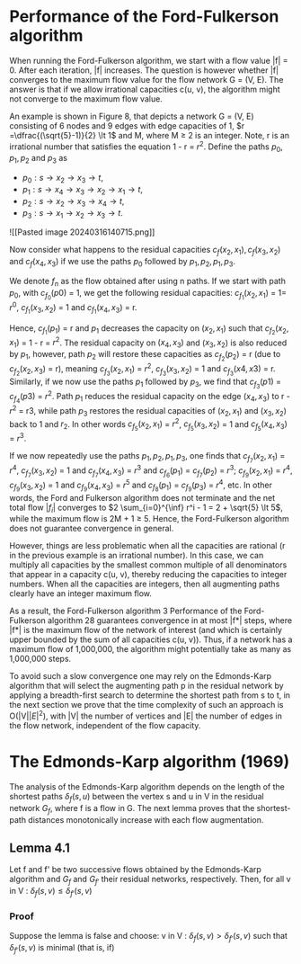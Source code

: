 # Performance of the Ford-Fulkerson algorithm
When running the Ford-Fulkerson algorithm, we start with a flow value |f| = 0. After each iteration, |f| increases. The question is however whether |f| converges to the maximum flow value for the flow network G = (V, E). The answer is that if we allow irrational capacities c(u, v), the algorithm might not converge to the maximum flow value.

An example is shown in Figure 8, that depicts a network G = (V, E) consisting of 6 nodes and 9 edges with edge capacities of 1, $r =\dfrac{(\sqrt{5}-1)}{2} \lt 1$ and M, where M $\ge$ 2 is an integer. Note, r is an irrational number that satisfies the equation 1 - r =  $r^2$. Define the paths $p_0, p_1, p_2$ and $p_3$ as
- $p_0 : s \rightarrow x_2 \rightarrow x_3 \rightarrow t$,
- $p_1 : s \rightarrow x_4 \rightarrow x_3 \rightarrow x_2 \rightarrow x_1 \rightarrow t$,
- $p_2 : s \rightarrow x_2 \rightarrow x_3 \rightarrow x_4 \rightarrow t$,
- $p_3 : s \rightarrow x_1 \rightarrow x_2 \rightarrow x_3 \rightarrow t$.

![[Pasted image 20240316140715.png]]

Now consider what happens to the residual capacities $c_f(x_2, x_1), c_f(x_3, x_2)$ and $c_f(x_4, x_3)$ if we use the paths $p_0$ followed by $p_1, p_2, p_1, p_3$.

We denote $f_n$ as the flow obtained after using n paths. If we start with path $p_0$, with $c_{f_0}(p0)$ = 1, we get the following residual capacities: $c_{f_1}(x_2, x_1)$ = 1= $r^0$, $c_{f_1}(x_3, x_2)$ = 1 and $c_{f_1}(x_4, x_3)$ = r.

Hence, $c_{f_1}(p_1)$ = r and $p_1$ decreases the capacity on $(x_2, x_1)$ such that $c_{f_2}(x_2, x_1)$ = 1 - r = $r^2$. The residual capacity on $(x_4, x_3)$ and ($x_3, x_2$) is also reduced by $p_1$, however, path $p_2$ will restore these capacities as $c_{f_2}(p_2)$ = r (due to $c_{f_2}(x_2, x_3)$ = r), meaning $c_{f_3}(x_2, x_1)$ = $r^2$, $c_{f_3}(x_3, x_2)$ = 1 and $c_{f_3}(x4, x3)$ = r. Similarly, if we now use the paths $p_1$ followed by $p_3$, we find that $c_{f_3}(p1)$ = $c_{f_4}(p3)$ = $r^2$. Path $p_1$ reduces the residual capacity on the edge $(x_4, x_3)$ to r - $r^2$ = r3, while path $p_3$ restores the residual capacities of $(x_2, x_1)$ and $(x_3, x_2)$ back to 1 and $r_2$. In other words $c_{f_5}(x_2, x_1)$ = $r^2$, $c_{f_5}(x_3, x_2)$ = 1 and $c_{f_5}(x_4, x_3)$ = $r^3$.

If we now repeatedly use the paths $p_1, p_2, p_1, p_3$, one finds that $c_{f_7}(x_2, x_1)$ = $r^4$, $c_{f_7}(x_3, x_2)$ = 1 and $c_{f_7}(x_4, x_3)$ = $r^3$ and $c_{f_6}(p_1)$ = $c_{f_7}(p_2)$ = $r^3$; $c_{f_9}(x_2, x_1)$ = $r^4$, $c_{f_9}(x_3, x_2)$ = 1 and $c_{f_9}(x_4, x_3)$ = $r^5$ and $c_{f_8}(p_1)$ = $c_{f_9}(p_3)$ = $r^4$, etc. In other words, the Ford and Fulkerson algorithm does not terminate and the net total flow |$f_i$| converges to $2 \sum_{i=0}^{\inf} r^i - 1 = 2 + \sqrt{5} \lt 5$, while the maximum flow is 2M + 1 $\ge$ 5. Hence, the Ford-Fulkerson algorithm does not guarantee convergence in general.

However, things are less problematic when all the capacities are rational (r in the previous example is an irrational number). In this case, we can multiply all capacities by the smallest common multiple of all denominators that appear in a capacity c(u, v), thereby reducing the capacities to integer numbers. When all the capacities are integers, then all augmenting paths clearly have an integer maximum flow.

As a result, the Ford-Fulkerson algorithm 3 Performance of the Ford-Fulkerson algorithm 28 guarantees convergence in at most |f\*| steps, where |f\*| is the maximum flow of the network of interest (and which is certainly upper bounded by the sum of all capacities c(u, v)). Thus, if a network has a maximum flow of 1,000,000, the algorithm might potentially take as many as 1,000,000 steps.

To avoid such a slow convergence one may rely on the Edmonds-Karp algorithm that will select the augmenting path p in the residual network by applying a breadth-first search to determine the shortest path from s to t, in the next section we prove that the time complexity of such an approach is O(|V|$|E|^2$), with |V| the number of vertices and |E| the number of edges in the flow network, independent of the flow capacity.
# The Edmonds-Karp algorithm (1969)
The analysis of the Edmonds-Karp algorithm depends on the length of the shortest paths $δ_f(s, u)$ between the vertex s and u in V in the residual network $G_f$, where f is a flow in G. The next lemma proves that the shortest-path distances monotonically increase with each flow augmentation.
## Lemma 4.1
Let f and f' be two successive flows obtained by the Edmonds-Karp algorithm and $G_f$ and $G_{f'}$ their residual networks, respectively. Then, for all v in V : $δ_f(s, v) \le δ_{f'}(s, v)$
### Proof
Suppose the lemma is false and choose:
	v in V : $δ_f(s, v) \gt δ_{f'}(s, v)$
such that $δ_{f'}(s, v)$ is minimal (that is, if)



